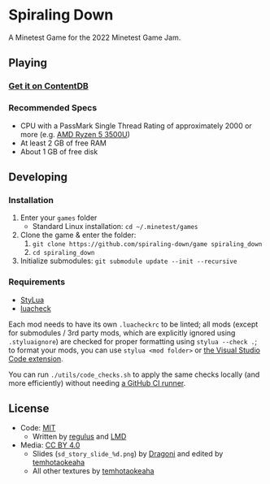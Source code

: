 # Spiraling Down

A Minetest Game for the 2022 Minetest Game Jam.

## Playing

### [Get it on ContentDB](https://content.minetest.net/packages/sdd/spiraling_down)

### Recommended Specs

* CPU with a PassMark Single Thread Rating of approximately 2000 or more (e.g. [AMD Ryzen 5 3500U](https://www.cpubenchmark.net/cpu.php?cpu=AMD+Ryzen+5+3500U&id=3421))
* At least 2 GB of free RAM
* About 1 GB of free disk

## Developing

### Installation

1. Enter your `games` folder
   * Standard Linux installation: `cd ~/.minetest/games`
2. Clone the game & enter the folder:
   1. `git clone https://github.com/spiraling-down/game spiraling_down`
   2. `cd spiraling_down`
3. Initialize submodules: `git submodule update --init --recursive`

### Requirements

* [StyLua](https://github.com/JohnnyMorganz/StyLua)
* [luacheck](https://github.com/mpeterv/luacheck)

Each mod needs to have its own `.luacheckrc` to be linted;
all mods (except for submodules / 3rd party mods, which are explicitly ignored using `.styluaignore`)
are checked for proper formatting using `stylua --check .`;
to format your mods, you can use `stylua <mod folder>`
or [the Visual Studio Code extension](https://marketplace.visualstudio.com/items?itemName=JohnnyMorganz.stylua).

You can run `./utils/code_checks.sh` to apply the same checks locally (and more efficiently)
without needing [a GitHub CI runner](https://github.com/nektos/act).

## License

* Code: [MIT](https://opensource.org/licenses/MIT)
  * Written by [regulus](https://github.com/regulus79) and [LMD](https://github.com/appgurueu)
* Media: [CC BY 4.0](https://creativecommons.org/licenses/by/4.0/legalcode)
  * Slides (`sd_story_slide_%d.png`) by [Dragoni](https://github.com/DragoniEU/) and edited by [temhotaokeaha](https://github.com/temhotaokeaha)
  * All other textures by [temhotaokeaha](https://github.com/temhotaokeaha)
